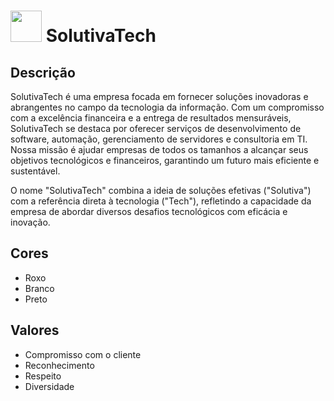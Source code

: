 # <img src="https://avatars.githubusercontent.com/u/172913867?s=200&v=4" width="50" /> SolutivaTech

## Descrição

SolutivaTech é uma empresa focada em fornecer soluções inovadoras e abrangentes no campo da tecnologia da informação. Com um compromisso com a excelência financeira e a entrega de resultados mensuráveis, SolutivaTech se destaca por oferecer serviços de desenvolvimento de software, automação, gerenciamento de servidores e consultoria em TI. Nossa missão é ajudar empresas de todos os tamanhos a alcançar seus objetivos tecnológicos e financeiros, garantindo um futuro mais eficiente e sustentável.

O nome "SolutivaTech" combina a ideia de soluções efetivas ("Solutiva") com a referência direta à tecnologia ("Tech"), refletindo a capacidade da empresa de abordar diversos desafios tecnológicos com eficácia e inovação.

## Cores

- Roxo
- Branco
- Preto

## Valores

- Compromisso com o cliente
- Reconhecimento
- Respeito
- Diversidade
